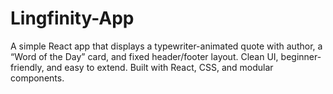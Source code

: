 # Lingfinity-App
A simple React app that displays a typewriter-animated quote with author, a “Word of the Day” card, and fixed header/footer layout. Clean UI, beginner-friendly, and easy to extend. Built with React, CSS, and modular components.
